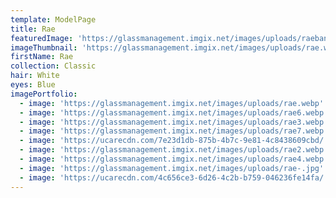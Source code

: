```yaml
---
template: ModelPage
title: Rae
featuredImage: 'https://glassmanagement.imgix.net/images/uploads/raebaneer96834.jpg'
imageThumbnail: 'https://glassmanagement.imgix.net/images/uploads/rae.webp'
firstName: Rae
collection: Classic
hair: White
eyes: Blue
imagePortfolio:
  - image: 'https://glassmanagement.imgix.net/images/uploads/rae.webp'
  - image: 'https://glassmanagement.imgix.net/images/uploads/rae6.webp'
  - image: 'https://glassmanagement.imgix.net/images/uploads/rae3.webp'
  - image: 'https://glassmanagement.imgix.net/images/uploads/rae7.webp'
  - image: 'https://ucarecdn.com/7e23d1db-875b-4b7c-9e81-4c8438609cbd/'
  - image: 'https://glassmanagement.imgix.net/images/uploads/rae2.webp'
  - image: 'https://glassmanagement.imgix.net/images/uploads/rae4.webp'
  - image: 'https://glassmanagement.imgix.net/images/uploads/rae-.jpg'
  - image: 'https://ucarecdn.com/4c656ce3-6d26-4c2b-b759-046236fe14fa/'
---
```


